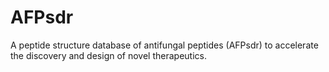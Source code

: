 # AFPsdr
A peptide structure database of antifungal peptides (AFPsdr) to accelerate the discovery and design of novel therapeutics.
